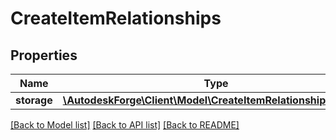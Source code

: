 # CreateItemRelationships

## Properties
Name | Type | Description | Notes
------------ | ------------- | ------------- | -------------
**storage** | [**\AutodeskForge\Client\Model\CreateItemRelationshipsStorage**](CreateItemRelationshipsStorage.md) |  | [optional] 

[[Back to Model list]](../README.md#documentation-for-models) [[Back to API list]](../README.md#documentation-for-api-endpoints) [[Back to README]](../README.md)


